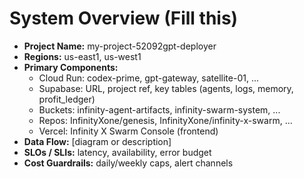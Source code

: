 # System Overview (Fill this)
- **Project Name:** my-project-52092gpt-deployer
- **Regions:** us-east1, us-west1
- **Primary Components:**
  - Cloud Run: codex-prime, gpt-gateway, satellite-01, ...
  - Supabase: URL, project ref, key tables (agents, logs, memory, profit_ledger)
  - Buckets: infinity-agent-artifacts, infinity-swarm-system, ...
  - Repos: InfinityXone/genesis, InfinityXone/infinity-x-swarm, ...
  - Vercel: Infinity X Swarm Console (frontend)
- **Data Flow:** [diagram or description]
- **SLOs / SLIs:** latency, availability, error budget
- **Cost Guardrails:** daily/weekly caps, alert channels
